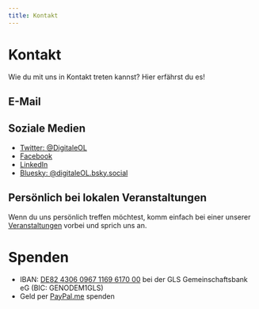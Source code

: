 ```yaml
---
title: Kontakt
---
```


# Kontakt

Wie du mit uns in Kontakt treten kannst? Hier erfährst du es!

## E-Mail

<obfuscate email="vorstand@digitale-oberlausitz.eu"></obfuscate>

## Soziale Medien

- [Twitter: @DigitaleOL](https://twitter.com/DigitaleOL)
- [Facebook](https://www.facebook.com/DigitaleOL)
- [LinkedIn](https://www.linkedin.com/company/digitale-oberlausitz-e-v)
- [Bluesky: @digitaleOL.bsky.social](https://bsky.app/profile/digitaleol.bsky.social)

## Persönlich bei lokalen Veranstaltungen

Wenn du uns persönlich treffen möchtest, komm einfach bei einer unserer [Veranstaltungen](/veranstaltungen) vorbei und sprich uns an.

# Spenden

- IBAN: [DE82 4306 0967 1169 6170 00](urn:iban:DE82430609671169617000) bei der GLS Gemeinschaftsbank eG (BIC: GENODEM1GLS)
- Geld per [PayPal.me](https://paypal.me/doev) spenden
